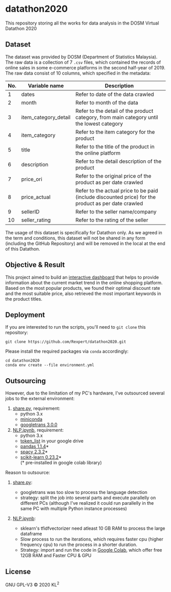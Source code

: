 # datathon2020
This repository storing all the works for data analysis in the DOSM Virtual Datathon 2020

## Dataset
The dataset was provided by DOSM (Department of Statistics Malaysia). The raw data is a collection of 7 `.csv` files, which contained the records of online sales in some e-commerce platforms in the second half-year of 2019. The raw data consist of 10 columns, which specified in the metadata:

No.   | Variable name         | Description
------|-----------------------|------------------------------------------------------------------------------------------
1     | dates                 | Refer to date of the data crawled
2     | month                 | Refer to month of the data
3     | item_category_detail  | Refer to the detail of the product category, from main category until the lowest category
4     | item_category         | Refer to the item category for the product
5     | title                 | Refer to the title of the product in the online platform
6     | description           | Refer to the detail description of the product
7     | price_ori             | Refer to the original price of the product as per date crawled
8     | price_actual          | Refer to the actual price to be paid (include discounted price) for the product as per date crawled
9     | sellerID              | Refer to the seller name/company
10    | seller_rating         | Refer to the rating of the seller  
The usage of this dataset is specifically for Datathon only. As we agreed in the term and conditions, this dataset will not be shared in any form (including the GitHub Repository) and will be removed in the local at the end of this Datathon.

## Objective & Result
This project aimed to build an [interactive dashboard](https://rexpert.shinyapps.io/datathon2020/) that helps to provide information about the current market trend in the online shopping platform. Based on the most popular products, we found their optimal discount rate and the most suitable price, also retrieved the most important keywords in the product titles. 

## Deployment
If you are interested to run the scripts, you'll need to `git clone` this repository:
```
git clone https://github.com/Rexpert/datathon2020.git
```
Please install the required packages via `conda` accordingly:
```
cd datathon2020
conda env create --file environment.yml
```

## Outsourcing
However, due to the limitation of my PC's hardware, I've outsourced several jobs to the external environment:
1. [share.py](https://github.com/Rexpert/datathon2020/blob/main/share.py), requirement:
   - python 3.x
   - [miniconda](https://docs.conda.io/en/latest/miniconda.html)
   - [googletrans 3.0.0](https://pypi.org/project/googletrans/)
2. [NLP.ipynb](https://colab.research.google.com/drive/1e8F8YUH3f4-7rpJ8Xk__cUIjXfpJH1yD), requirement:
   - python 3.x
   - [token_list](https://github.com/Rexpert/datathon2020/blob/main/output/colab/token_list.pkl) in your google drive
   - [pandas 1.1.4](https://pandas.pydata.org/docs/)*
   - [spacy 2.3.2](https://spacy.io/)*
   - [scikit-learn 0.23.2](https://scikit-learn.org/stable/)*  
   (* pre-installed in google colab library)

Reason to outsource:
1. [share.py](https://github.com/Rexpert/datathon2020/blob/main/share.py):
   - googletrans was too slow to process the language detection
   - strategy: split the job into several parts and execute parallelly on different PCs (although I've realized it could run parallelly in the same PC with multiple Python instance processes)
   
2. [NLP.ipynb](https://colab.research.google.com/drive/1e8F8YUH3f4-7rpJ8Xk__cUIjXfpJH1yD):
   - sklearn's tfidfvectorizer need atleast 10 GB RAM to process the large dataframe
   - Slow process to run the iterations, which requires faster cpu (higher frequency cpu) to run the process in a shorter duration.
   - Strategy: import and run the code in [Google Colab](https://colab.research.google.com/), which offer free 12GB RAM and Faster CPU & GPU

## License
GNU GPL-V3 © 2020 KL<sup>2</sup> 